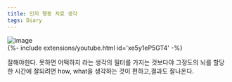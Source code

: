 ```yaml
---
title: 인지 행동 치료 생각
tags: Diary
---
```


<img alt="Image" src="https://github.com/user-attachments/assets/e4ab9cff-1828-49c1-827a-cd7e9eaa8377" />

<div>{%- include extensions/youtube.html id='xe5y1eP5GT4' -%}</div>

잘해야한다. 못하면 어떡하지 라는 생각의 필터를 가지는 것보다야 그정도의 뇌를 할당한 시간에 잘되려면 how, what을 생각하는 것이 편하고,결과도 잘나온다.